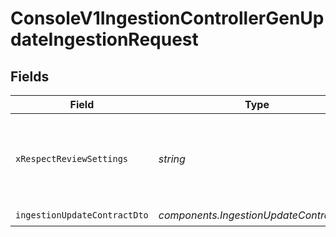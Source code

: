 # ConsoleV1IngestionControllerGenUpdateIngestionRequest


## Fields

| Field                                                              | Type                                                               | Required                                                           | Description                                                        |
| ------------------------------------------------------------------ | ------------------------------------------------------------------ | ------------------------------------------------------------------ | ------------------------------------------------------------------ |
| `xRespectReviewSettings`                                           | *string*                                                           | :heavy_minus_sign:                                                 | Optional header to respect review settings for mutation endpoints. |
| `ingestionUpdateContractDto`                                       | *components.IngestionUpdateContractDto*                            | :heavy_check_mark:                                                 | N/A                                                                |